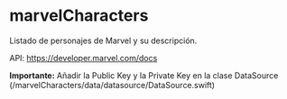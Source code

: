 # marvelCharacters

Listado de personajes de Marvel y su descripción.

API: https://developer.marvel.com/docs

**Importante:**
Añadir la Public Key y la Private Key en la clase DataSource (/marvelCharacters/data/datasource/DataSource.swift)
